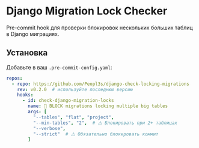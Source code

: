 # Django Migration Lock Checker

Pre-commit hook для проверки блокировок нескольких больших таблиц в Django миграциях.

## Установка

Добавьте в ваш `.pre-commit-config.yaml`:

```yaml
repos:
  - repo: https://github.com/Peopl3s/django-check-locking-migrations
    rev: v0.2.0  # используйте последнюю версию
    hooks:
      - id: check-django-migration-locks
        name: 🚫 BLOCK migrations locking multiple big tables
        args: [
          "--tables", "flat", "project",
          "--min-tables", "2",  # ⚠️ Блокировать при 2+ таблицах
          "--verbose",
          "--strict"  # ⚠️ Обязательно блокировать коммит
        ]
